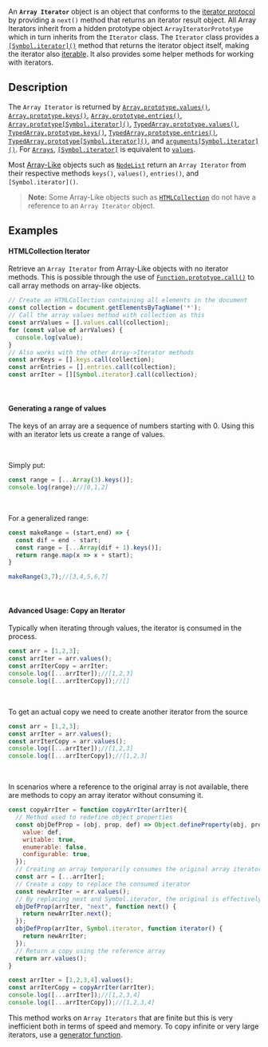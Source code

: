 
An **`Array Iterator`** object is an object that conforms to the [iterator protocol](/en-US/docs/Web/JavaScript/Reference/Iteration_protocols#the_iterator_protocol) by providing a `next()` method that returns an iterator result object. All Array Iterators inherit from a hidden prototype object `ArrayIteratorPrototype` which in turn inherits from the `Iterator` class. The `Iterator` class provides a [`[Symbol.iterator]()`](/en-US/docs/Web/JavaScript/Reference/Global_Objects/Iterator/Symbol.iterator) method that returns the iterator object itself, making the iterator also [iterable](/en-US/docs/Web/JavaScript/Reference/Iteration_protocols#the_iterable_protocol). It also provides some helper methods for working with iterators.

## Description

The `Array Iterator` is returned by [`Array.prototype.values()`](/en-US/docs/Web/JavaScript/Reference/Global_Objects/Array/values), [`Array.prototype.keys()`](/en-US/docs/Web/JavaScript/Reference/Global_Objects/Array/keys), [`Array.prototype.entries()`](/en-US/docs/Web/JavaScript/Reference/Global_Objects/Array/entries), [`Array.prototype[Symbol.iterator]()`](/en-US/docs/Web/JavaScript/Reference/Global_Objects/Array/Symbol.iterator), [`TypedArray.prototype.values()`](/en-US/docs/Web/JavaScript/Reference/Global_Objects/TypedArray/values), [`TypedArray.prototype.keys()`](/en-US/docs/Web/JavaScript/Reference/Global_Objects/TypedArray/keys), [`TypedArray.prototype.entries()`](/en-US/docs/Web/JavaScript/Reference/Global_Objects/TypedArray/entries), [`TypedArray.prototype[Symbol.iterator]()`](/en-US/docs/Web/JavaScript/Reference/Global_Objects/TypedArray/Symbol.iterator), and [`arguments[Symbol.iterator]()`](/en-US/docs/Web/JavaScript/Reference/Functions/arguments/Symbol.iterator). For [`Arrays`](/en-US/docs/Web/JavaScript/Reference/Global_Objects/Array),  [`[Symbol.iterator]`](/en-US/docs/Web/JavaScript/Reference/Global_Objects/Array/Symbol.iterator) is equivalent to [`values`](/en-US/docs/Web/JavaScript/Reference/Global_Objects/Array/values). 

Most [Array-Like](/en-US/docs/Web/JavaScript/Reference/Global_Objects/Array#array-like_objects) objects such as [`NodeList`](/en-US/docs/Web/API/NodeList) return an `Array Iterator` from their respective methods `keys()`, `values()`, `entries()`, and `[Symbol.iterator]()`.
  
> **Note:** Some Array-Like objects such as [`HTMLCollection`](/en-US/docs/Web/API/HTMLCollection) do not have a reference to an `Array Iterator` object. 

## Examples

#### HTMLCollection Iterator
Retrieve an `Array Iterator` from Array-Like objects with no iterator methods. This is possible through the use of [`Function.prototype.call()`](/en-US/docs/Web/JavaScript/Reference/Global_Objects/Function/call) to call array methods on array-like objects.
```js
// Create an HTMLCollection containing all elements in the document
const collection = document.getElementsByTagName('*');
// Call the array values method with collection as this
const arrValues = [].values.call(collection);
for (const value of arrValues) {
  console.log(value);
}
// Also works with the other Array->Iterator methods
const arrKeys = [].keys.call(collection);
const arrEntries = [].entries.call(collection);
const arrIter = [][Symbol.iterator].call(collection);
```
⠀

#### Generating a range of values
The keys of an array are a sequence of numbers starting with 0. Using this with an iterator lets us create a range of values.

⠀

Simply put:
```js
const range = [...Array(3).keys()];
console.log(range);//[0,1,2]
```

⠀

For a generalized range:
```js
const makeRange = (start,end) => {
  const dif = end - start;
  const range = [...Array(dif + 1).keys()];
  return range.map(x => x + start);
}

makeRange(3,7);//[3,4,5,6,7]
```
⠀

#### Advanced Usage: Copy an Iterator
Typically when iterating through values, the iterator is consumed in the process.

```js
const arr = [1,2,3];
const arrIter = arr.values();
const arrIterCopy = arrIter;
console.log([...arrIter]);//[1,2,3]
console.log([...arrIterCopy]);//[]
```

⠀

To get an actual copy we need to create another iterator from the source
```js
const arr = [1,2,3];
const arrIter = arr.values();
const arrIterCopy = arr.values();
console.log([...arrIter]);//[1,2,3]
console.log([...arrIterCopy]);//[1,2,3]
```

⠀

In scenarios where a reference to the original array is not available, there are methods to copy an array iterator without consuming it. 
```js
const copyArrIter = function copyArrIter(arrIter){
  // Method used to redefine object properties
  const objDefProp = (obj, prop, def) => Object.defineProperty(obj, prop, {
    value: def,
    writable: true,
    enumerable: false,
    configurable: true,
  });
  // Creating an array temporarily consumes the original array iterator
  const arr = [...arrIter];
  // Create a copy to replace the consumed iterator
  const newArrIter = arr.values();
  // By replacing next and Symbol.iterator, the original is effectively restored
  objDefProp(arrIter, "next", function next() {
    return newArrIter.next();
  });
  objDefProp(arrIter, Symbol.iterator, function iterator() {
    return newArrIter;
  });
  // Return a copy using the reference array
  return arr.values();
}

const arrIter = [1,2,3,4].values();
const arrIterCopy = copyArrIter(arrIter);
console.log([...arrIter]);//[1,2,3,4]
console.log([...arrIterCopy]);//[1,2,3,4]
```
This method works on `Array Iterators` that are finite but this is very inefficient both in terms of speed and memory. To copy infinite or very large iterators, use a [generator function](/en-US/docs/Web/JavaScript/Reference/Global_Objects/GeneratorFunction).
